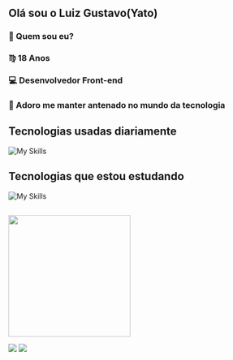 ## Olá sou o Luiz Gustavo(Yato)

### 🔎 Quem sou eu?
### ♍ 18 Anos 
### 💻 Desenvolvedor Front-end
### 📘 Adoro me manter antenado no mundo da tecnologia

##

## Tecnologias usadas diariamente

![My Skills](https://skillicons.dev/icons?i=js,html,css,figma,git)

## Tecnologias que estou estudando

![My Skills](https://skillicons.dev/icons?i=flutter,dart,java,mysql,react,ts)

##

<img height='240em' src='https://github-readme-streak-stats.herokuapp.com?user=Yato0v&theme=midnight-purple&border_radius=10'/>

<div>
  
  <a  href="https://www.linkedin.com/in/luiz-gustavo-da-silva-aab547222" target="_blank"><img src="https://img.shields.io/badge/-LinkedIn-%230077B5?style=for-the-badge&logo=linkedin&logoColor=white" target="_blank"></a> 
  <a href = "mailto:yatodev098@gmail.com"><img src="https://img.shields.io/badge/-Gmail-%23333?style=for-the-badge&logo=gmail&logoColor=white" target="_blank"></a>
  
</div>
